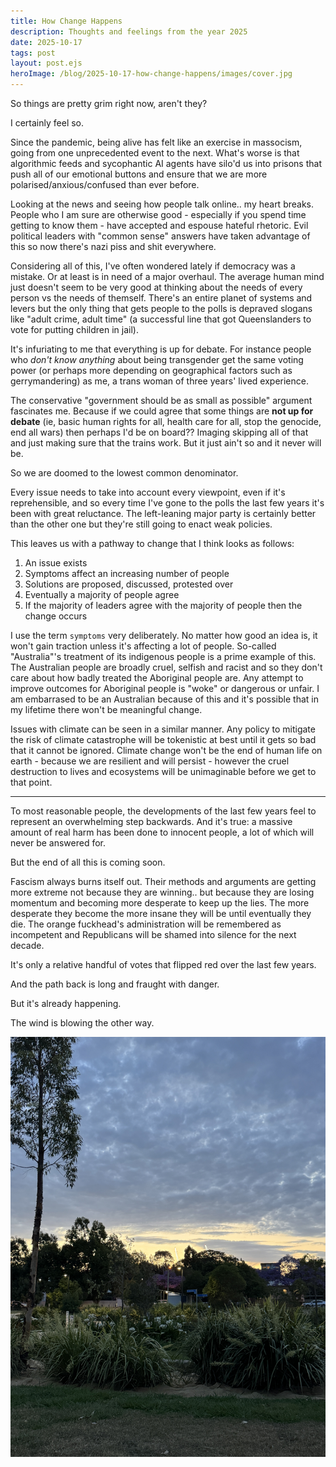 ```yaml
---
title: How Change Happens
description: Thoughts and feelings from the year 2025
date: 2025-10-17
tags: post
layout: post.ejs
heroImage: /blog/2025-10-17-how-change-happens/images/cover.jpg
---
```


So things are pretty grim right now, aren't they?

I certainly feel so.

Since the pandemic, being alive has felt like an exercise in massocism, going from one unprecedented event to the next.
What's worse is that algorithmic feeds and sycophantic AI agents have silo'd us into prisons that push all of our
emotional buttons and ensure that we are more polarised/anxious/confused than ever before.

Looking at the news and seeing how people talk online.. my heart breaks. People who I am sure are otherwise good -
especially if you spend time getting to know them - have accepted and espouse hateful rhetoric. Evil political leaders
with "common sense" answers have taken advantage of this so now there's nazi piss and shit everywhere.

Considering all of this, I've often wondered lately if democracy was a mistake. Or at least is in need of a major
overhaul. The average human mind just doesn't seem to be very good at thinking about the needs of every person vs the
needs of themself. There's an entire planet of systems and levers but the only thing that gets people to the polls is
depraved slogans like "adult crime, adult time" (a successful line that got Queenslanders to vote for putting children
in jail).

It's infuriating to me that everything is up for debate. For instance people who _don't know anything_ about being
transgender get the same voting power (or perhaps more depending on geographical factors such as gerrymandering) as me,
a trans woman of three years' lived experience.

The conservative "government should be as small as possible" argument fascinates me. Because if we could agree that some
things are **not up for debate** (ie, basic human rights for all, health care for all, stop the genocide, end all wars)
then perhaps I'd be on board?? Imaging skipping all of that and just making sure that the trains work. But it just ain't
so and it never will be.

So we are doomed to the lowest common denominator.

Every issue needs to take into account every viewpoint, even if it's reprehensible, and so every time I've gone to the
polls the last few years it's been with great reluctance. The left-leaning major party is certainly better than the
other one but they're still going to enact weak policies.

This leaves us with a pathway to change that I think looks as follows:

1. An issue exists
2. Symptoms affect an increasing number of people
3. Solutions are proposed, discussed, protested over
4. Eventually a majority of people agree
5. If the majority of leaders agree with the majority of people then the change occurs

I use the term `symptoms` very deliberately. No matter how good an idea is, it won't gain traction unless it's affecting
a lot of people. So-called "Australia"'s treatment of its indigenous people is a prime example of this. The Australian
people are broadly cruel, selfish and racist and so they don't care about how badly treated the Aboriginal people are.
Any attempt to improve outcomes for Aboriginal people is "woke" or dangerous or unfair. I am embarrased to be an
Australian because of this and it's possible that in my lifetime there won't be meaningful change.

Issues with climate can be seen in a similar manner. Any policy to mitigate the risk of climate catastrophe will be
tokenistic at best until it gets so bad that it cannot be ignored. Climate change won't be the end of human life on
earth - because we are resilient and will persist - however the cruel destruction to lives and ecosystems will be
unimaginable before we get to that point.

---

To most reasonable people, the developments of the last few years feel to represent an overwhelming step backwards. And
it's true: a massive amount of real harm has been done to innocent people, a lot of which will never be answered for.

But the end of all this is coming soon.

Fascism always burns itself out. Their methods and arguments are getting more extreme not because they are winning.. but
because they are losing momentum and becoming more desperate to keep up the lies. The more desperate they become the
more insane they will be until eventually they die. The orange fuckhead's administration will be remembered as
incompetent and Republicans will be shamed into silence for the next decade.

It's only a relative handful of votes that flipped red over the last few years.

And the path back is long and fraught with danger.

But it's already happening.

The wind is blowing the other way.

![Sunset pic I took in my local park this evening](./images/sunset-dot-jpg.jpg)
